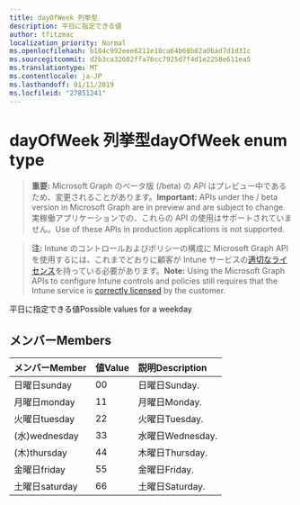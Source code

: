 ```yaml
---
title: dayOfWeek 列挙型
description: 平日に指定できる値
author: tfitzmac
localization_priority: Normal
ms.openlocfilehash: b184c992eee6211e18ca64b68b82a0bad7d1d31c
ms.sourcegitcommit: d2b3ca32602ffa76cc7925d7f4d1e2258e611ea5
ms.translationtype: MT
ms.contentlocale: ja-JP
ms.lasthandoff: 01/11/2019
ms.locfileid: "27851241"
---
```

# <a name="dayofweek-enum-type"></a><span data-ttu-id="3c3cb-103">dayOfWeek 列挙型</span><span class="sxs-lookup"><span data-stu-id="3c3cb-103">dayOfWeek enum type</span></span>

> <span data-ttu-id="3c3cb-104">**重要:** Microsoft Graph のベータ版 (/beta) の API はプレビュー中であるため、変更されることがあります。</span><span class="sxs-lookup"><span data-stu-id="3c3cb-104">**Important:** APIs under the / beta version in Microsoft Graph are in preview and are subject to change.</span></span> <span data-ttu-id="3c3cb-105">実稼働アプリケーションでの、これらの API の使用はサポートされていません。</span><span class="sxs-lookup"><span data-stu-id="3c3cb-105">Use of these APIs in production applications is not supported.</span></span>

> <span data-ttu-id="3c3cb-106">**注:** Intune のコントロールおよびポリシーの構成に Microsoft Graph API を使用するには、これまでどおりに顧客が Intune サービスの[適切なライセンス](https://go.microsoft.com/fwlink/?linkid=839381)を持っている必要があります。</span><span class="sxs-lookup"><span data-stu-id="3c3cb-106">**Note:** Using the Microsoft Graph APIs to configure Intune controls and policies still requires that the Intune service is [correctly licensed](https://go.microsoft.com/fwlink/?linkid=839381) by the customer.</span></span>

<span data-ttu-id="3c3cb-107">平日に指定できる値</span><span class="sxs-lookup"><span data-stu-id="3c3cb-107">Possible values for a weekday</span></span>
## <a name="members"></a><span data-ttu-id="3c3cb-108">メンバー</span><span class="sxs-lookup"><span data-stu-id="3c3cb-108">Members</span></span>
|<span data-ttu-id="3c3cb-109">メンバー</span><span class="sxs-lookup"><span data-stu-id="3c3cb-109">Member</span></span>|<span data-ttu-id="3c3cb-110">値</span><span class="sxs-lookup"><span data-stu-id="3c3cb-110">Value</span></span>|<span data-ttu-id="3c3cb-111">説明</span><span class="sxs-lookup"><span data-stu-id="3c3cb-111">Description</span></span>|
|:---|:---|:---|
|<span data-ttu-id="3c3cb-112">日曜日</span><span class="sxs-lookup"><span data-stu-id="3c3cb-112">sunday</span></span>|<span data-ttu-id="3c3cb-113">0</span><span class="sxs-lookup"><span data-stu-id="3c3cb-113">0</span></span>|<span data-ttu-id="3c3cb-114">日曜日</span><span class="sxs-lookup"><span data-stu-id="3c3cb-114">Sunday.</span></span>|
|<span data-ttu-id="3c3cb-115">月曜日</span><span class="sxs-lookup"><span data-stu-id="3c3cb-115">monday</span></span>|<span data-ttu-id="3c3cb-116">1</span><span class="sxs-lookup"><span data-stu-id="3c3cb-116">1</span></span>|<span data-ttu-id="3c3cb-117">月曜日</span><span class="sxs-lookup"><span data-stu-id="3c3cb-117">Monday.</span></span>|
|<span data-ttu-id="3c3cb-118">火曜日</span><span class="sxs-lookup"><span data-stu-id="3c3cb-118">tuesday</span></span>|<span data-ttu-id="3c3cb-119">2</span><span class="sxs-lookup"><span data-stu-id="3c3cb-119">2</span></span>|<span data-ttu-id="3c3cb-120">火曜日</span><span class="sxs-lookup"><span data-stu-id="3c3cb-120">Tuesday.</span></span>|
|<span data-ttu-id="3c3cb-121">(水)</span><span class="sxs-lookup"><span data-stu-id="3c3cb-121">wednesday</span></span>|<span data-ttu-id="3c3cb-122">3</span><span class="sxs-lookup"><span data-stu-id="3c3cb-122">3</span></span>|<span data-ttu-id="3c3cb-123">水曜日</span><span class="sxs-lookup"><span data-stu-id="3c3cb-123">Wednesday.</span></span>|
|<span data-ttu-id="3c3cb-124">(木)</span><span class="sxs-lookup"><span data-stu-id="3c3cb-124">thursday</span></span>|<span data-ttu-id="3c3cb-125">4</span><span class="sxs-lookup"><span data-stu-id="3c3cb-125">4</span></span>|<span data-ttu-id="3c3cb-126">木曜日</span><span class="sxs-lookup"><span data-stu-id="3c3cb-126">Thursday.</span></span>|
|<span data-ttu-id="3c3cb-127">金曜日</span><span class="sxs-lookup"><span data-stu-id="3c3cb-127">friday</span></span>|<span data-ttu-id="3c3cb-128">5</span><span class="sxs-lookup"><span data-stu-id="3c3cb-128">5</span></span>|<span data-ttu-id="3c3cb-129">金曜日</span><span class="sxs-lookup"><span data-stu-id="3c3cb-129">Friday.</span></span>|
|<span data-ttu-id="3c3cb-130">土曜日</span><span class="sxs-lookup"><span data-stu-id="3c3cb-130">saturday</span></span>|<span data-ttu-id="3c3cb-131">6</span><span class="sxs-lookup"><span data-stu-id="3c3cb-131">6</span></span>|<span data-ttu-id="3c3cb-132">土曜日</span><span class="sxs-lookup"><span data-stu-id="3c3cb-132">Saturday.</span></span>|






